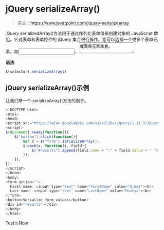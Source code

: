 # jQuery serializeArray()

> 原文：<https://www.javatpoint.com/jquery-serializearray>

jQuery serializedArray()方法用于通过序列化表单值来创建对象的 JavaScript 数组。它对表单和表单控件的 jQuery 集合进行操作。您可以选择一个或多个表单元素，如<input>、<textarea>或表单元素本身。</textarea>

**语法**:

```js
$(selector).serializeArray()

```

## jQuery serializeArray()示例

让我们举一个 serializeArray()方法的例子。

```js
<!DOCTYPE html>
<html>
<head>
<script src="https://ajax.googleapis.com/ajax/libs/jquery/1.11.3/jquery.min.js"></script>
<script>
$(document).ready(function(){
    $("button").click(function(){
        var x = $("form").serializeArray();
        $.each(x, function(i, field){
            $("#results").append(field.name + ":" + field.value + " ");
        });
    });
});
</script>
</head>
<body>
<form action="">
  First name: <input type="text" name="FirstName" value="Ajeet"><br>
  Last name: <input type="text" name="LastName" value="Maurya"><br>
</form>
<button>Serialize form values</button>
<div id="results"></div>
</body>
</html>

```

[Test it Now](https://www.javatpoint.com/oprweb/test.jsp?filename=jqueryserializearray1)